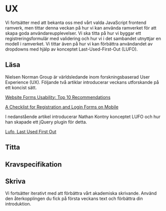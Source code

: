 # UX

Vi fortsätter med att bekanta oss med vårt valda JavaScript frontend ramverk, men tittar denna veckan på hur vi kan använda ramverket för att skapa goda användareupplevelser. Vi ska titta på hur vi byggar ett registreringsformulär med validering och hur vi i det sambandet utnyttjar en modell i ramverket. Vi tittar även på hur vi kan förbättra användandet av dropdowns med hjälp av konceptet Last-Used-First-Out (LUFO).



## Läsa

Nielsen Norman Group är världsledande inom forskningsbaserad User Experience (UX). Följande två artiklar introducerar veckans utforskande på ett koncist sätt.

[Website Forms Usability: Top 10 Recommendations](https://www.nngroup.com/articles/web-form-design/)

[A Checklist for Registration and Login Forms on Mobile](https://www.nngroup.com/articles/checklist-registration-login/)

I nedanstående artikel introducerar Nathan Kontny konceptet LUFO och hur han skapade ett jQuery plugin för detta.

[Lufo, Last Used First Out](https://m.signalvnoise.com/lufo--last-used-first-out---an-easy-way-to-drastically-improve-the-user-experience-of-long-select/)



## Titta

## Kravspecifikation

## Skriva

Vi fortsätter iterativt med att förbättra vårt akademiska skrivande. Använd den återkopplingen du fick på första veckans text och förbättra din introduktion.
